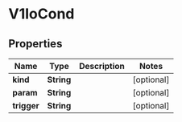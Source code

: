 

# V1IoCond

## Properties

Name | Type | Description | Notes
------------ | ------------- | ------------- | -------------
**kind** | **String** |  |  [optional]
**param** | **String** |  |  [optional]
**trigger** | **String** |  |  [optional]



